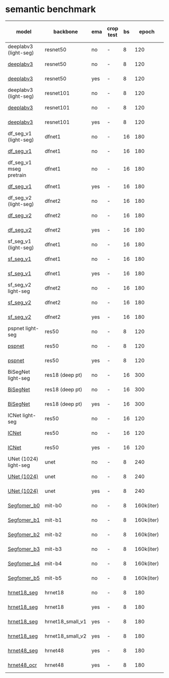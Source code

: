 # semantic benchmark
| model                   | backbone            | ema | crop test | bs  | epoch | general test size | mIoU                           | model |
| ----------------------- | ------------------- | --- | --------- | --- | ----- | ----------------- | ------------------------------ | ----- | 
| deeplabv3 (light-seg)   | resnet50            | no  | -         | 8   | 120   | [2048, 1024]      | 79.5                           | -     |
| [deeplabv3](https://gitlab.bj.sensetime.com/spring2/united-perception/-/blob/dev/configs/seg/deeplabv3_r50.yaml)               | resnet50            | no  | -         | 8   | 120   | [2048, 1024]      | 79.5                           | [ckpt](http://spring.sensetime.com/dropadmin/$/CK1P5.pth) |
| [deeplabv3](https://gitlab.bj.sensetime.com/spring2/united-perception/-/blob/dev/configs/seg/deeplabv3_r50_ema.yaml)               | resnet50            | yes | -         | 8   | 120   | [2048, 1024]      | 80.5 \| 80.2                   | [ckpt](http://spring.sensetime.com/dropadmin/$/IPfLO.pth) |
| deeplabv3 (light-seg)   | resnet101           | no  | -         | 8   | 120   | [2048, 1024]      | 80.8                           | -        |
| [deeplabv3](https://gitlab.bj.sensetime.com/spring2/united-perception/-/blob/dev/configs/seg/deeplabv3_r101.yaml)               | resnet101           | no  | -         | 8   | 120   | [2048, 1024]      | 81.2                           | [ckpt](http://spring.sensetime.com/dropadmin/$/VAUrB.pth) |
| [deeplabv3](https://gitlab.bj.sensetime.com/spring2/united-perception/-/blob/dev/configs/seg/deeplabv3_r101_ema.yaml)               | resnet101           | yes | -         | 8   | 120   | [2048, 1024]      | 81.8                           | [ckpt](http://spring.sensetime.com/dropadmin/$/zs9gx.pth) |
| df_seg_v1  (light-seg)  | dfnet1              | no  | -         | 16  | 180   | [2048, 1024]      | 70.62                          | -        |
| [df_seg_v1](https://gitlab.bj.sensetime.com/spring2/united-perception/-/blob/dev/configs/seg/DF_seg_v1.yaml)               | dfnet1              | no  | -         | 16  | 180   | [2048, 1024]      | 71.8 \| 71.7                   | [ckpt](http://spring.sensetime.com/dropadmin/$/Gp4Nt.pth) |
| df_seg_v1 mseg pretrain | dfnet1              | no  | -         | 16  | 180   | [2048, 1024]      | 72.8                           | [ckpt]() |
| [df_seg_v1](https://gitlab.bj.sensetime.com/spring2/united-perception/-/blob/dev/configs/seg/DF_seg_v1_ema.yaml)               | dfnet1              | yes | -         | 16  | 180   | [2048, 1024]      | 71.6 \| 71.7                   | [ckpt](http://spring.sensetime.com/dropadmin/$/q5wD5.pth) |
| df_seg_v2  (light-seg)  | dfnet2              | no  | -         | 16  | 180   | [2048, 1024]      | 75.44                          | -        |
| [df_seg_v2](https://gitlab.bj.sensetime.com/spring2/united-perception/-/blob/dev/configs/seg/DF_seg_v2.yaml)               | dfnet2              | no  | -         | 16  | 180   | [2048, 1024]      | 74.6 \| 75.0                   | [ckpt](http://spring.sensetime.com/dropadmin/$/TalQB.pth) |
| [df_seg_v2](https://gitlab.bj.sensetime.com/spring2/united-perception/-/blob/dev/configs/seg/DF_seg_v2_ema.yaml)               | dfnet2              | yes | -         | 16  | 180   | [2048, 1024]      | 76.2 \| 75.8                   | [ckpt](http://spring.sensetime.com/dropadmin/$/z11JJ.pth) |
| sf_seg_v1  (light-seg)  | dfnet1              | no  | -         | 16  | 180   | [2048, 1024]      | 72.11                          | -        |
| [sf_seg_v1](https://gitlab.bj.sensetime.com/spring2/united-perception/-/blob/dev/configs/seg/SF_seg_v1.yaml)               | dfnet1              | no  | -         | 16  | 180   | [2048, 1024]      | 72.5                           | [ckpt](http://spring.sensetime.com/dropadmin/$/HONnL.pth) |
| [sf_seg_v1](https://gitlab.bj.sensetime.com/spring2/united-perception/-/blob/dev/configs/seg/SF_seg_v1_ema.yaml)               | dfnet1              | yes | -         | 16  | 180   | [2048, 1024]      | 72.96                          | [ckpt](http://spring.sensetime.com/dropadmin/$/ph5BT.pth) |
| sf_seg_v2  light-seg    | dfnet2              | no  | -         | 16  | 180   | [2048, 1024]      | 76.5                           | -        |
| [sf_seg_v2](https://gitlab.bj.sensetime.com/spring2/united-perception/-/blob/dev/configs/seg/SF_seg_v2.yaml)               | dfnet2              | no  | -         | 16  | 180   | [2048, 1024]      | 76.5                           | [ckpt](http://spring.sensetime.com/dropadmin/$/lVJBM.pth) |
| [sf_seg_v2](https://gitlab.bj.sensetime.com/spring2/united-perception/-/blob/dev/configs/seg/SF_seg_v2_ema.yaml)               | dfnet2              | yes | -         | 16  | 180   | [2048, 1024]      | 77.4                           | [ckpt](http://spring.sensetime.com/dropadmin/$/kU5QS.pth) |
| pspnet    light-seg     | res50               | no  | -         | 8   | 120   | [2048, 1024]      | 75.93                          | -        |
| [pspnet](https://gitlab.bj.sensetime.com/spring2/united-perception/-/blob/dev/configs/seg/pspnet.yaml)                  | res50               | no  | -         | 8   | 120   | [2048, 1024]      | 77.46                          | [ckpt](http://spring.sensetime.com/dropadmin/$/43YjS.pth) |
| [pspnet](https://gitlab.bj.sensetime.com/spring2/united-perception/-/blob/dev/configs/seg/icnet_ema.yaml)                  | res50               | yes | -         | 8   | 120   | [2048, 1024]      | 77.9                           | [ckpt](http://spring.sensetime.com/dropadmin/$/n17Ep.pth) |
| BiSegNet  light-seg     | res18 (deep pt)     | no  | -         | 16  | 300   | [2048, 1024]      | 75.0                           | -        |
| [BiSegNet](https://gitlab.bj.sensetime.com/spring2/united-perception/-/blob/dev/configs/seg/BiSeNet.yaml)                | res18 (deep pt)     | no  | -         | 16  | 300   | [2048, 1024]      | 75.8                           | [ckpt](http://spring.sensetime.com/dropadmin/$/33OLZ.pth) |
| [BiSegNet](https://gitlab.bj.sensetime.com/spring2/united-perception/-/blob/dev/configs/seg/BiSeNet_ema.yaml)                | res18 (deep pt)     | yes | -         | 16  | 300   | [2048, 1024]      | 76.4                           | [ckpt](http://spring.sensetime.com/dropadmin/$/4nguF.pth) |
| ICNet   light-seg       | res50               | no  | -         | 16  | 120   | [2048, 1024]      | 75.62                          | -        |
| [ICNet](https://gitlab.bj.sensetime.com/spring2/united-perception/-/blob/dev/configs/seg/icnet.yaml)                   | res50               | no  | -         | 16  | 120   | [2048, 1024]      | 76.0                           | [ckpt](http://spring.sensetime.com/dropadmin/$/xKrr4.pth) |
| [ICNet](https://gitlab.bj.sensetime.com/spring2/united-perception/-/blob/dev/configs/seg/icnet_ema.yaml)                   | res50               | yes | -         | 16  | 120   | [2048, 1024]      | 76.8                           | [ckpt](http://spring.sensetime.com/dropadmin/$/lWmI9.pth) |
| UNet (1024) light-seg   | unet                | no  | -         | 8   | 240   | [2048, 1024]      | 53.37                          | -        |
| [UNet (1024)](https://gitlab.bj.sensetime.com/spring2/united-perception/-/blob/dev/configs/seg/unet.yaml)             | unet                | no  | -         | 8   | 240   | [2048, 1024]      | 67.4                           | [ckpt](http://spring.sensetime.com/dropadmin/$/Qe7l7.pth) |
| [UNet (1024)](https://gitlab.bj.sensetime.com/spring2/united-perception/-/blob/dev/configs/seg/unet_ema.yaml)             | unet                | yes | -         | 8   | 240   | [2048, 1024]      | 68.0                           | [ckpt](http://spring.sensetime.com/dropadmin/$/tsISR.pth) |
| [Segfomer_b0](https://gitlab.bj.sensetime.com/spring2/united-perception/-/blob/dev/configs/seg/segformer/segformer_b0.yaml)             | mit-b0                | no | -         | 8   | 160k(iter)   | [2048, 1024]      | 75.28                           | [ckpt](http://spring.sensetime.com/dropadmin/$/6ASah.pth) |
| [Segfomer_b1](https://gitlab.bj.sensetime.com/spring2/united-perception/-/blob/dev/configs/seg/segformer/segformer_b1.yaml)             | mit-b1                | no | -         | 8   | 160k(iter)   | [2048, 1024]      | 77.55                           | [ckpt](http://spring.sensetime.com/dropadmin/$/nzwjV.pth) |
| [Segfomer_b2](https://gitlab.bj.sensetime.com/spring2/united-perception/-/blob/dev/configs/seg/segformer/segformer_b2.yaml)             | mit-b2                | no | -         | 8   | 160k(iter)   | [2048, 1024]      | 80.38                           | [ckpt](http://spring.sensetime.com/dropadmin/$/UhQ8y.pth) |
| [Segfomer_b3](https://gitlab.bj.sensetime.com/spring2/united-perception/-/blob/dev/configs/seg/segformer/segformer_b3.yaml)             | mit-b3                | no | -         | 8   | 160k(iter)   | [2048, 1024]      | 81.36                           | [ckpt](http://spring.sensetime.com/dropadmin/$/9na6r.pth) |
| [Segfomer_b4](https://gitlab.bj.sensetime.com/spring2/united-perception/-/blob/dev/configs/seg/segformer/segformer_b4.yaml)             | mit-b4                | no | -         | 8   | 160k(iter)   | [2048, 1024]      | 81.49                           | [ckpt](http://spring.sensetime.com/dropadmin/$/e8hnp.pth) |
| [Segfomer_b5](https://gitlab.bj.sensetime.com/spring2/united-perception/-/blob/dev/configs/seg/segformer/segformer_b5.yaml)             | mit-b5                | no | -         | 8   | 160k(iter)   | [2048, 1024]      | 81.52                           | [ckpt](http://spring.sensetime.com/dropadmin/$/MPLlZ.pth) |
| [hrnet18_seg](https://gitlab.bj.sensetime.com/spring2/united-perception/-/blob/segf_benchmark/configs/seg/hrnet/hrnet18_1024x1024.yaml)             | hrnet18                | no | -         | 8   | 180   | [2048, 1024]      | 79.9                           | [ckpt](http://spring.sensetime.com/dropadmin/$/aS3dm.pth) |
| [hrnet18_seg](https://gitlab.bj.sensetime.com/spring2/united-perception/-/blob/segf_benchmark/configs/seg/hrnet/hrnet18_1024x1024_ema.yaml)             | hrnet18                | yes | -         | 8   | 180   | [2048, 1024]      | 80.5                           | [ckpt](http://spring.sensetime.com/dropadmin/$/BbBWL.pth) |
| [hrnet18_seg](https://gitlab.bj.sensetime.com/spring2/united-perception/-/blob/segf_benchmark/configs/seg/hrnet/hrnet18_small_v1_1024x1024_ema.yaml)             | hrnet18_small_v1                | yes | -         | 8   | 180   | [2048, 1024]      | 67.8                           | [ckpt](http://spring.sensetime.com/dropadmin/$/o2QFk.pth) |
| [hrnet18_seg](https://gitlab.bj.sensetime.com/spring2/united-perception/-/blob/segf_benchmark/configs/seg/hrnet/hrnet18_small_v2_1024x1024_ema.yaml)             | hrnet18_small_v2                | yes | -         | 8   | 180   | [2048, 1024]      | 75.6                           | [ckpt](http://spring.sensetime.com/dropadmin/$/yTQg3.pth) |
| [hrnet48_seg](https://gitlab.bj.sensetime.com/spring2/united-perception/-/blob/segf_benchmark/configs/seg/hrnet/hrnet48_1024x1024.yaml)             | hrnet48                | yes | -         | 8   | 180   | [2048, 1024]      | 82.61                           | [ckpt](http://spring.sensetime.com/dropadmin/$/2lrvc.pth) |
| [hrnet48_ocr](https://gitlab.bj.sensetime.com/spring2/united-perception/-/blob/segf_benchmark/configs/seg/hrnet/hrnet48_1024x1024_ocr_ema.yaml)             | hrnet48                | yes | -         | 8   | 180   | [2048, 1024]      | 83.06                           | [ckpt](http://spring.sensetime.com/dropadmin/$/TeAn4.pth) |



